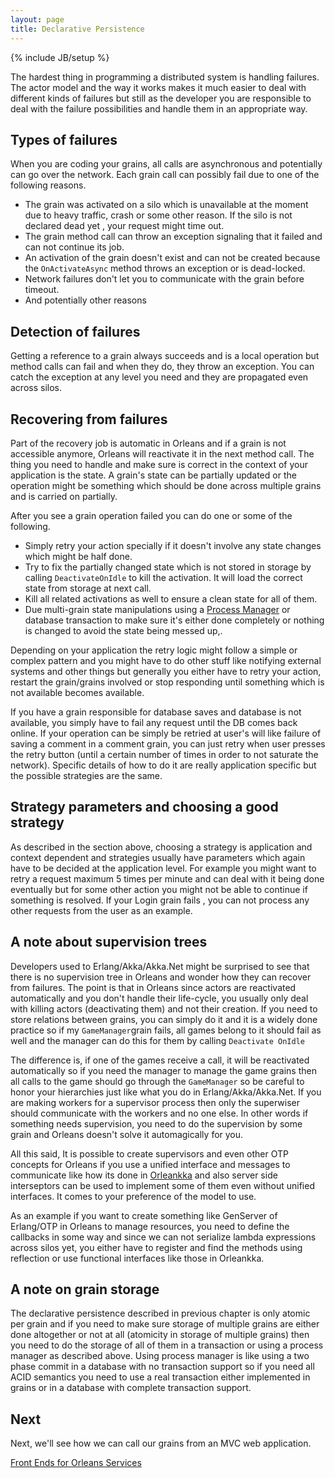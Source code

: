 ```yaml
---
layout: page
title: Declarative Persistence
---
```

{% include JB/setup %}

The hardest thing in programming a distributed system is handling failures. The actor model and the way it works makes it much easier to deal with different kinds of failures but still as the developer you are responsible to deal with the failure possibilities and handle them in an appropriate way.

## Types of failures

When you are coding your grains, all calls are asynchronous and potentially can go over the network. Each grain call can possibly fail due to one of the following reasons.

- The grain was activated on a silo which is unavailable at the moment due to heavy traffic, crash or some other reason. If the silo is not declared dead yet , your request might time out.
- The grain method call can throw an exception signaling that it failed and can not continue its job.
- An activation of the grain doesn't exist and can not be created because the `OnActivateAsync` method throws an exception or is dead-locked.
- Network failures don't let you to communicate with the grain before timeout.
- And potentially other reasons

## Detection of failures

Getting a reference to a grain always succeeds and is a local operation but method calls can fail and when they do, they throw an exception. You can catch the exception at any level you need and they are propagated even across silos. 

## Recovering from failures

Part of the recovery job is automatic in Orleans and if a grain is not accessible anymore, Orleans will reactivate it in the next method call. The thing you need to handle and make sure is correct in the context of your application is the state. A grain's state can be partially updated or the operation might be something which should be done across multiple grains and is carried on partially.

After you see a grain operation failed you can do one or some  of the following.

- Simply retry your action specially if it doesn't involve any state changes which might be half done.
- Try to fix the partially changed state which is not stored in storage by calling `DeactivateOnIdle` to kill the activation. It will load the correct state from storage at next call.
- Kill all related activations as well to ensure a clean state for all of them.
- Due multi-grain state manipulations using a [Process Manager](https://msdn.microsoft.com/en-us/library/jj591569.aspx) or database transaction to make sure it's either done completely or nothing is changed to avoid the state being messed up,.

Depending on your application the retry logic might follow a simple or complex pattern and you might have to do other stuff like notifying external systems and other things but generally you either have to retry your action, restart the grain/grains involved or stop responding until something which is not available becomes available. 

If you have a grain responsible for database saves and database is not available, you simply have to fail any request until the DB comes back online. If your operation can be simply be retried at user's will like failure of saving a comment in a comment grain, you can just retry when user presses the retry button (until a certain number of times in order to not saturate the network). Specific details of how to do it are really application specific but the possible strategies are the same.

## Strategy parameters and choosing a good strategy

As described in the section above, choosing a strategy is application and context dependent and strategies usually have parameters which again have to be decided at the application level. For example you might want to retry a request maximum 5 times per minute and can deal with it being done eventually but for some other action you might not be able to continue if something is resolved. If your Login grain fails , you can not process any other requests from the user as an example. 

## A note about supervision trees

Developers used to Erlang/Akka/Akka.Net might be surprised to see that there is no supervision tree in Orleans and wonder how they can recover from failures. The point is that in Orleans since actors are reactivated automatically and you don't handle their life-cycle, you usually only deal with killing actors (deactivating them) and not their creation. If you need to store relations between grains, you can simply do it and it is a widely done practice so if my `GameManager`grain fails, all games belong to it should fail as well and the manager can do this for them by calling `Deactivate OnIdle` 

The difference is, if one of the games receive a call, it will be reactivated automatically so if you need the manager to manage the game grains then all calls to the game should go through the `GameManager` so be careful to honor your hierarchies just like what you do in Erlang/Akka/Akka.Net. If you are making workers for a supervisor process then only the superwiser should communicate with the workers and no one else. In other words if something needs supervision, you need to do the supervision by some grain and Orleans doesn't solve it automagically for you.

All this said, It is possible to create supervisors and even other OTP concepts for Orleans if you use a unified interface and messages to communicate like how its done in [Orleankka](https://github.com/OrleansContrib/Orleankka) and also server side interseptors can be used to implement some of them even without unified interfaces. It comes to your preference of the model to use.

As an example if you want to create something like GenServer of Erlang/OTP in Orleans to manage resources, you need to define the callbacks in some way and since we can not serialize lambda expressions across silos yet, you either have to register and find the methods using reflection or use functional interfaces like those in Orleankka.

## A note on grain storage

The declarative persistence described in previous chapter is only atomic per grain and if you need to make sure storage of multiple grains are either done altogether or not at all (atomicity in storage of multiple grains) then you need to do the storage of all of them in a transaction or using a process manager as described above. Using process manager is like using a two phase commit in a database with no transaction support so if you need all ACID semantics you need to use a real transaction either implemented in grains or in a database with complete transaction support. 
## Next

Next, we'll see how we can call our grains from an MVC web application.

[Front Ends for Orleans Services](Front-Ends-for-Orleans-Services)
